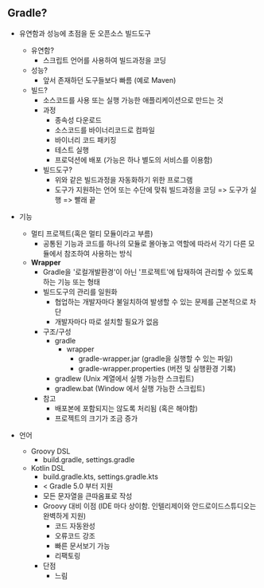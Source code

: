 ## Gradle?
- 유연함과 성능에 초점을 둔 오픈소스 빌드도구
    - 유연함?
        - 스크립트 언어를 사용하여 빌드과정을 코딩
    - 성능?
        - 앞서 존재하던 도구들보다 빠름 (예로 Maven)
    - 빌드?
        - 소스코드를 사용 또는 실행 가능한 애플리케이션으로 만드는 것
        - 과정
            - 종속성 다운로드
            - 소스코드를 바이너리코드로 컴파일
            - 바이너리 코드 패키징
            - 테스트 실행
            - 프로덕션에 배포 (가능은 하나 별도의 서비스를 이용함)
        - 빌드도구?
            - 위와 같은 빌드과정을 자동화하기 위한 프로그램
            - 도구가 지원하는 언어 또는 수단에 맞춰 빌드과정을 코딩 => 도구가 실행 => 빨래 끝

- 기능
    - 멀티 프로젝트(혹은 멀티 모듈이라고 부름)
        - 공통된 기능과 코드를 하나의 모듈로 몰아놓고 역할에 따라서 각기 다른 모듈에서 참조하여 사용하는 방식
    - __Wrapper__
        - Gradle을 '로컬개발환경'이 아닌 '프로젝트'에 탑재하여 관리할 수 있도록 하는 기능 또는 형태
        - 빌드도구의 관리를 일원화
            - 협업하는 개발자마다 불일치하여 발생할 수 있는 문제를 근본적으로 차단
            - 개발자마다 따로 설치할 필요가 없음
        - 구조/구성
            - gradle
                - wrapper
                    - gradle-wrapper.jar (gradle을 실행할 수 있는 파일)
                    - gradle-wrapper.properties (버전 및 실행환경 기록)
            - gradlew (Unix 계열에서 실행 가능한 스크립트)
            - gradlew.bat (Window 에서 실행 가능한 스크립트)
        - 참고
            - 배포본에 포함되지는 않도록 처리됨 (혹은 해야함)
            - 프로젝트의 크기가 조금 증가

- 언어
    - Groovy DSL
        - build.gradle, settings.gradle
    - Kotlin DSL
        - build.gradle.kts, settings.gradle.kts
        - < Gradle 5.0 부터 지원
        - 모든 문자열을 큰따옴표로 작성
        - Groovy 대비 이점 (IDE 마다 상이함. 인텔리제이와 안드로이드스튜디오는 완벽하게 지원)
            - 코드 자동완성
            - 오류코드 강조
            - 빠른 문서보기 가능
            - 리팩토링
        - 단점
            - 느림
